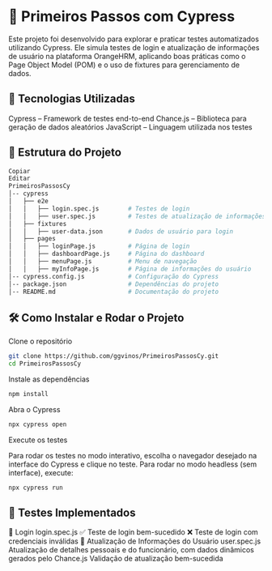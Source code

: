 # 🧪 Primeiros Passos com Cypress
Este projeto foi desenvolvido para explorar e praticar testes automatizados utilizando Cypress. Ele simula testes de login e atualização de informações de usuário na plataforma OrangeHRM, aplicando boas práticas como o Page Object Model (POM) e o uso de fixtures para gerenciamento de dados.

## 🚀 Tecnologias Utilizadas
Cypress – Framework de testes end-to-end
Chance.js – Biblioteca para geração de dados aleatórios
JavaScript – Linguagem utilizada nos testes
## 📂 Estrutura do Projeto
```bash
Copiar
Editar
PrimeirosPassosCy
│-- cypress
│   ├── e2e
│   │   ├── login.spec.js        # Testes de login
│   │   ├── user.spec.js         # Testes de atualização de informações do usuário
│   ├── fixtures
│   │   ├── user-data.json       # Dados de usuário para login
│   ├── pages
│   │   ├── loginPage.js         # Página de login
│   │   ├── dashboardPage.js     # Página do dashboard
│   │   ├── menuPage.js          # Menu de navegação
│   │   ├── myInfoPage.js        # Página de informações do usuário
│-- cypress.config.js            # Configuração do Cypress
│-- package.json                 # Dependências do projeto
│-- README.md                    # Documentação do projeto
```
## 🛠️ Como Instalar e Rodar o Projeto
Clone o repositório

````bash
git clone https://github.com/ggvinos/PrimeirosPassosCy.git
cd PrimeirosPassosCy
````
Instale as dependências

````bash
npm install
````
Abra o Cypress

````bash
npx cypress open
````
Execute os testes

Para rodar os testes no modo interativo, escolha o navegador desejado na interface do Cypress e clique no teste.
Para rodar no modo headless (sem interface), execute:
````bash
npx cypress run
````
## 📝 Testes Implementados
🔑 Login
login.spec.js
✅ Teste de login bem-sucedido
❌ Teste de login com credenciais inválidas
👤 Atualização de Informações do Usuário
user.spec.js
Atualização de detalhes pessoais e do funcionário, com dados dinâmicos gerados pelo Chance.js
Validação de atualização bem-sucedida
